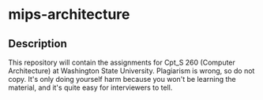 # mips-architecture
## Description
This repository will contain the assignments for Cpt_S 260 (Computer Architecture) at Washington State University. Plagiarism is wrong, so do not copy. It's only doing yourself harm because you won't be learning the material, and it's quite easy for interviewers to tell. 
